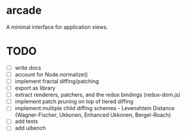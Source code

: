 # arcade
A minimal interface for application views.

# TODO
- [ ] write docs
- [ ] account for Node.normalize()
- [ ] implement fractal diffing/patching
- [ ] export as library
- [ ] extract renderers, patchers, and the redux bindings (redux-dom.js)
- [ ] implement patch pruning on top of tiered diffing
- [ ] implement multiple child diffing schemes - Levenshtein Distance (Wagner-Fischer, Ukkonen, Enhanced Ukkonen, Bergel-Roach)
- [ ] add tests
- [ ] add uibench

